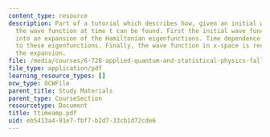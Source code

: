```yaml
---
content_type: resource
description: Part of a tutorial which describes how, given an initial wave function,
  the wave function at time t can be found. First the initial wave function is decomposed
  into an expansion of the Hamiltonian eigenfunctions. Time dependence is then applied
  to these eigenfunctions. Finally, the wave function in x-space is recreated from
  the expansion.
file: /media/courses/6-728-applied-quantum-and-statistical-physics-fall-2006/eb5413a491e7fbf7b2d733cb1d72cde6_ttimeamp.pdf
file_type: application/pdf
learning_resource_types: []
ocw_type: OCWFile
parent_title: Study Materials
parent_type: CourseSection
resourcetype: Document
title: ttimeamp.pdf
uid: eb5413a4-91e7-fbf7-b2d7-33cb1d72cde6
---
```

